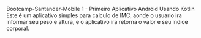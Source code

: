 Bootcamp-Santander-Mobile
1 - Primeiro Aplicativo Android Usando Kotlin
Este é um aplicativo simples para calculo de IMC, aonde o usuario ira informar seu peso e altura, e o aplicativo ira retorna o valor e seu indice corporal.
